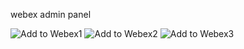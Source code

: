 webex admin panel

![Add to Webex1](https://user-images.githubusercontent.com/52493331/65521610-c8419c00-dee9-11e9-89fd-d8500fd75f2d.JPG)
![Add to Webex2](https://user-images.githubusercontent.com/52493331/65521617-c972c900-dee9-11e9-9427-b064fc2c0b57.JPG)
![Add to Webex3](https://user-images.githubusercontent.com/52493331/65521620-caa3f600-dee9-11e9-8983-22b57594fabc.JPG)


